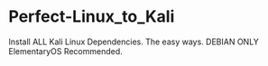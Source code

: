 # Perfect-Linux_to_Kali
Install ALL Kali Linux Dependencies. The easy ways. DEBIAN ONLY ElementaryOS Recommended.
